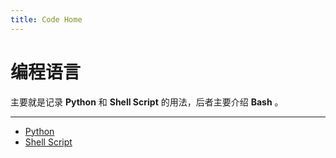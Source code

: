 ```yaml
---
title: Code Home
---
```


编程语言
=======

主要就是记录 **Python** 和 **Shell Script** 的用法，后者主要介绍 **Bash** 。

---

-   [Python][py]
-   [Shell Script][sh]

  [py]: python/index.md
  [sh]: shell-scripting/index.md
